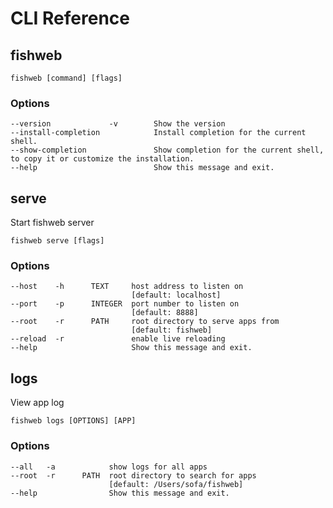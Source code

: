 # CLI Reference

## fishweb

```
fishweb [command] [flags]
```

### Options

```
--version             -v        Show the version
--install-completion            Install completion for the current shell.
--show-completion               Show completion for the current shell, to copy it or customize the installation.
--help                          Show this message and exit.
```

## serve

Start fishweb server

```
fishweb serve [flags]
```

### Options

```
--host    -h      TEXT     host address to listen on
                           [default: localhost]
--port    -p      INTEGER  port number to listen on
                           [default: 8888]
--root    -r      PATH     root directory to serve apps from
                           [default: fishweb]
--reload  -r               enable live reloading
--help                     Show this message and exit.
```

## logs

View app log

```
fishweb logs [OPTIONS] [APP]
```

### Options

```
--all   -a            show logs for all apps
--root  -r      PATH  root directory to search for apps
                      [default: /Users/sofa/fishweb]
--help                Show this message and exit.
```
